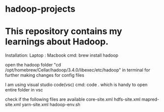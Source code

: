 # hadoop-projects
# This repository contains my learnings about Hadoop.


Installation:
Laptop : Macbook
cmd: brew install hadoop

open the hadoop folder "cd /opt/homebrew/Cellar/hadoop/3.4.0/libexec/etc/hadoop" in terminal for further making changes for config files

I am using visual studio code(vsc) cmd: code . which is handy to open entire folder in vsc

check if the following files are available 
core-site.xml
hdfs-site.xml
mapred-site.xml
yarn-site.xml
hadoop-env.sh

